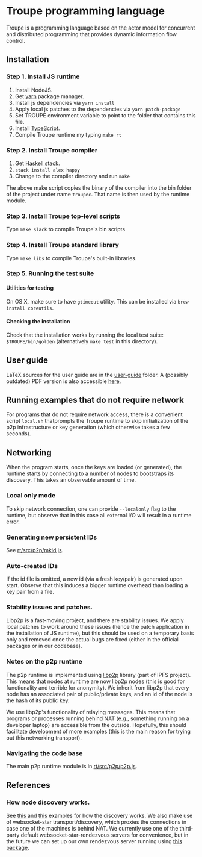 # Troupe programming language

Troupe is a programming language based on the actor model for concurrent and distributed
programming that provides dynamic information flow control.


## Installation


### Step 1. Install JS runtime
1. Install NodeJS.
2. Get [yarn](https://yarnpkg.com/lang/en/) package manager.
3. Install js dependencies via `yarn install`
4. Apply local js patches to the dependencies via `yarn patch-package`
5. Set TROUPE environment variable to point to the folder that contains this file.
6. Install [TypeScript](https://www.typescriptlang.org/).
7. Compile Troupe runtime my typing `make rt`

### Step 2. Install Troupe compiler

1. Get [Haskell stack](https://www.haskellstack.org).
2. `stack install alex happy`
3. Change to the compiler directory and run `make`

The above make script copies the binary of the compiler into the
bin folder of the project under name `troupec`. That name is then used
by the runtime module.


### Step 3. Install Troupe top-level scripts

Type `make slack` to compile Troupe's bin scripts

### Step 4. Install Troupe standard library

Type `make libs` to compile Troupe's built-in libraries.


### Step 5. Running the test suite

#### Utilities for testing

On OS X, make sure to have `gtimeout` utility. This can be installed via `brew install coreutils`.

#### Checking the installation

Check that the installation works by running the local test suite: `$TROUPE/bin/golden`
(alternatively `make test` in this directory).

## User guide

LaTeX sources for the user guide are in the [user-guide](/user-guide) folder. A (possibly outdated) PDF version is   also accessible  [here](http://lbs-troupe.troupe-lang.org/download/troupe-user-guide.pdf).


## Running examples that do not require network

For programs that do not require network access, there is a convenient script
`local.sh` thatprompts the  Troupe runtime to skip initialization of the p2p
infrastructure or key generation (which otherwise takes a few seconds).

## Networking

When the program starts, once the keys are loaded (or generated), the runtime starts by connecting to
a number of nodes to bootstraps its discovery. This takes an observable amount of  time.


### Local only mode
To skip network connection, one can provide `--localonly` flag to the runtime, but
observe that in this case all external I/O will result
in a runtime error.


### Generating new persistent IDs
See [rt/src/p2p/mkid.js](rt/src/p2p/mkid.js).

### Auto-created IDs

If the id file is omitted, a new id (via a fresh key/pair) is generated upon
start. Observe that this induces a bigger runtime overhead than loading a key pair
from a file.

### Stability issues and patches.

Libp2p is a fast-moving project, and there are stability issues. We
apply local patches to work around these issues (hence the patch application in the installation of JS runtime), but this should be used on a temporary
basis only and removed once the actual bugs are fixed (either in the official
  packages or in our codebase).


### Notes on the p2p runtime

The p2p runtime is implemented using [libp2p](https://libp2p.io/) library (part of IPFS project). This
means that nodes at runtime are now libp2p nodes (this is good for functionality
and terrible for anonymity).  We inherit from libp2p that every node has an
associated pair of public/private keys, and an id of the node is the hash of its
public key.

We use libp2p's functionality of relaying messages. This means that programs or
processes running behind NAT (e.g., something running on a developer laptop) are
accessible from the outside. Hopefully, this should facilitate development of
more examples (this is the main reason for trying out this networking
transport).


### Navigating the code base

The main p2p runtime module is in [rt/src/p2p/p2p.js](rt/src/p2p/p2p.js).


## References

### How node discovery works.
See [this ](https://github.com/libp2p/js-libp2p/tree/master/examples/discovery-mechanisms) and [this](https://github.com/libp2p/js-libp2p/tree/master/examples/peer-and-content-routing) examples for how the discovery works. We also make use of websocket-star transport/discovery, which
proxies the connections in case one of the machines is behind NAT. We currently use one of the third-party default websocket-star-rendezvous servers for convenience, but in the future we can set up our own  rendezvous server running
using [this package](https://github.com/libp2p/js-libp2p-websocket-star-rendezvous).
